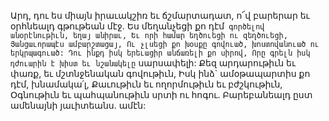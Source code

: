 
Արդ, դու ես միայն իրաւակշիռ եւ ճշմարտադատ,
ո՜վ բարերար եւ օրհնեալդ գթութեան մէջ.
Ես մեղանչեցի քո դէմ` գործելով անօրէնութիւն,
եղայ անիրաւ,
Եւ որի համար եղծուեցի ու զեղծուեցի,
Յանցաւորապէս ամբարշտացայ,
Ու չլսեցի քո խօսքը գովուած, խոստովանուած ու
երկրպագուած:
Դու ինքդ իսկ երեւացիր անճառելի քո սիրով,
Որը գրելն իսկ դժուարին է խիստ եւ նշանակելը`
սարսափելի:
Քեզ արդարութիւն եւ փառք, եւ մշտնջենական
գովութիւն,
Իսկ ինձ` ամօթապարտիս քո դէմ, խնամակա՛լ,
Քաւութիւն եւ ողորմութիւն եւ բժշկութիւն,
Օգնութիւն եւ պահպանութիւն սրտի ու հոգու.
Բարեբանեալդ ըստ ամենայնի յաւիտեանս. ամէն:




